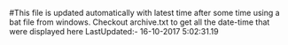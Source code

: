 #This file is updated automatically with latest time after some time using a bat file from windows. Checkout archive.txt to get all the date-time that were displayed here
LastUpdated:- 16-10-2017  5:02:31.19 
